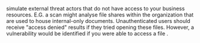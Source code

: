simulate external threat actors that do not have access to your business resources.
 E.G. a scan might analyse file shares within the organization that are used to house internal-only documents. Unauthenticated users should receive "access denied" results if they tried opening these files. However, a vulnerability would be identified if you were able to access a file  .
